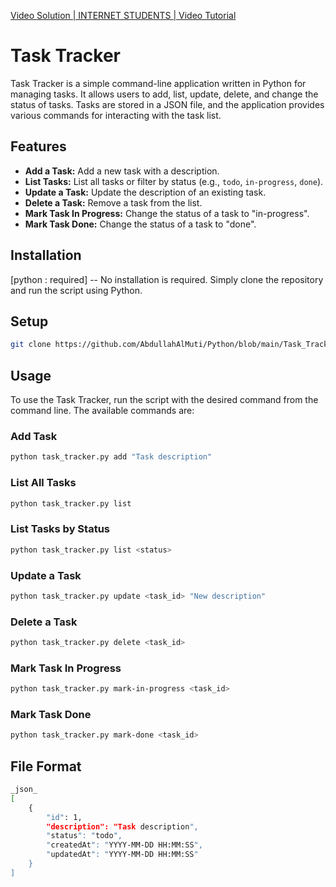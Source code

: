 
<a href="https://www.youtube.com/@INTERNETSTUDENTS" target="_blank">Video Solution | INTERNET STUDENTS | Video Tutorial</a>


# Task Tracker

Task Tracker is a simple command-line application written in Python for managing tasks. It allows users to add, list, update, delete, and change the status of tasks. Tasks are stored in a JSON file, and the application provides various commands for interacting with the task list.

## Features

- **Add a Task:** Add a new task with a description.
- **List Tasks:** List all tasks or filter by status (e.g., `todo`, `in-progress`, `done`).
- **Update a Task:** Update the description of an existing task.
- **Delete a Task:** Remove a task from the list.
- **Mark Task In Progress:** Change the status of a task to "in-progress".
- **Mark Task Done:** Change the status of a task to "done".

## Installation

[python : required] -- No installation is required. Simply clone the repository and run the script using Python.

## Setup

```bash
git clone https://github.com/AbdullahAlMuti/Python/blob/main/Task_Tracker/task_tracker.py
```

## Usage

To use the Task Tracker, run the script with the desired command from the command line. The available commands are:

### Add Task
```bash
python task_tracker.py add "Task description"
```

### List All Tasks
```bash
python task_tracker.py list
```
### List Tasks by Status
```bash
python task_tracker.py list <status>
```
### Update a Task
```bash
python task_tracker.py update <task_id> "New description"
```
### Delete a Task
```bash
python task_tracker.py delete <task_id>
```

### Mark Task In Progress
```bash
python task_tracker.py mark-in-progress <task_id>
```
### Mark Task Done
```bash
python task_tracker.py mark-done <task_id>
```
## File Format
```bash
_json_
[
    {
        "id": 1,
        "description": "Task description",
        "status": "todo",
        "createdAt": "YYYY-MM-DD HH:MM:SS",
        "updatedAt": "YYYY-MM-DD HH:MM:SS"
    }
]
```




